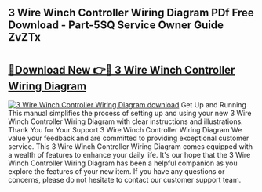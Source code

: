 ## 3 Wire Winch Controller Wiring Diagram PDf Free Download - Part-5SQ Service Owner Guide ZvZTx

# <h2><a href="http://dflkkrd.blite.top/?on=3+Wire+Winch+Controller+Wiring+Diagram">🔗Download New 👉🔴 3 Wire Winch Controller Wiring Diagram</a></h2>

[![3 Wire Winch Controller Wiring Diagram download](https://i.imgur.com/lujVjoI.png)](http://dflkkrd.blite.top/?on=3+Wire+Winch+Controller+Wiring+Diagram)
Get Up and Running This manual simplifies the process of setting up and using your new 3 Wire Winch Controller Wiring Diagram with clear instructions and illustrations. Thank You for Your Support 3 Wire Winch Controller Wiring Diagram We value your feedback and are committed to providing exceptional customer service. This 3 Wire Winch Controller Wiring Diagram comes equipped with a wealth of features to enhance your daily life. It's our hope that the 3 Wire Winch Controller Wiring Diagram has been a helpful companion as you explore the features of your new item. If you have any questions or concerns, please do not hesitate to contact our customer support team.
